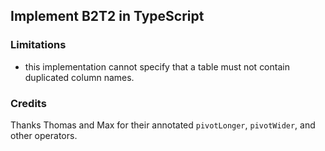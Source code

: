 ## Implement B2T2 in TypeScript

### Limitations

- this implementation cannot specify that a table must not contain duplicated column names.

### Credits

Thanks Thomas and Max for their annotated `pivotLonger`, `pivotWider`, and other operators.
